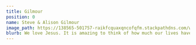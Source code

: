 ```yaml
---
title: Gilmour
position: 0
name: Steve & Alison Gilmour
image_path: https://138565-501757-raikfcquaxqncofqfm.stackpathdns.com/wp-content/uploads/bb-plugin/cache/IMG_3285-e1472733972861-circle.jpg
blurb: We love Jesus. It is amazing to think of how much our lives have changed because of his grace and work in us over so many years. We love our family and we love serving in the Kids Church ministry and in the Worship team. We pray for our boys Max and Spencer to know the life that can only be found in Jesus.
---
```

